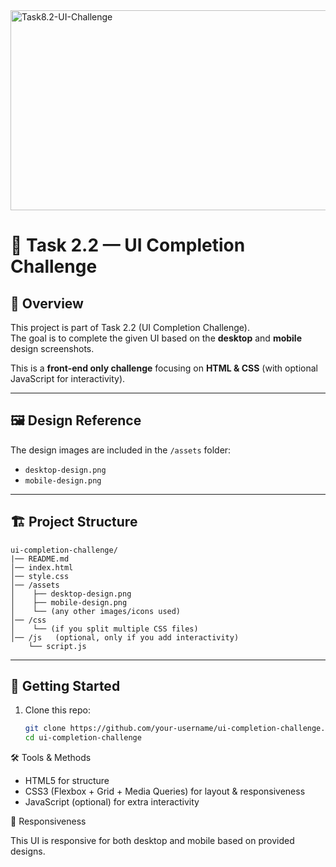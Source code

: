 <img src="https://socialify.git.ci/SineMag/Task8.2-UI-Challenge/image?language=1&owner=1&name=1&stargazers=1&theme=Light" alt="Task8.2-UI-Challenge" width="640" height="320" />


# 🎨 Task 2.2 — UI Completion Challenge

## 📖 Overview
This project is part of Task 2.2 (UI Completion Challenge).  
The goal is to complete the given UI based on the **desktop** and **mobile** design screenshots.

This is a **front-end only challenge** focusing on **HTML & CSS** (with optional JavaScript for interactivity).

---

## 🖼️ Design Reference
The design images are included in the `/assets` folder:
- `desktop-design.png`
- `mobile-design.png`

---

## 🏗️ Project Structure
```
ui-completion-challenge/
|── README.md
│── index.html
│── style.css
│── /assets
│    ├── desktop-design.png
│    ├── mobile-design.png
│    └── (any other images/icons used)
│── /css
│    └── (if you split multiple CSS files)
│── /js   (optional, only if you add interactivity)
    └── script.js
```


---

## 🚀 Getting Started
1. Clone this repo:
   ```sh
   git clone https://github.com/your-username/ui-completion-challenge.git
   cd ui-completion-challenge


🛠️ Tools & Methods

* HTML5 for structure
* CSS3 (Flexbox + Grid + Media Queries) for layout & responsiveness
* JavaScript (optional) for extra interactivity

📱 Responsiveness

This UI is responsive for both desktop and mobile based on provided designs.
